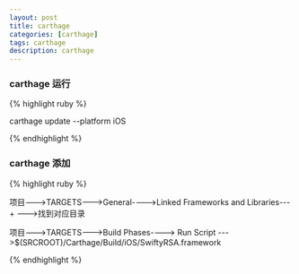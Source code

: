 ```yaml
---
layout: post
title: carthage
categories: [carthage]
tags: carthage
description: carthage
---
```


<h3>carthage 运行</h3>

{% highlight ruby %}

carthage update --platform iOS

{% endhighlight %}

<h3>carthage 添加</h3>

{% highlight ruby %}

项目--->TARGETS--->General---->Linked Frameworks and Libraries--- + --->找到对应目录

项目--->TARGETS--->Build Phases----> Run Script --->$(SRCROOT)/Carthage/Build/iOS/SwiftyRSA.framework

{% endhighlight %}
